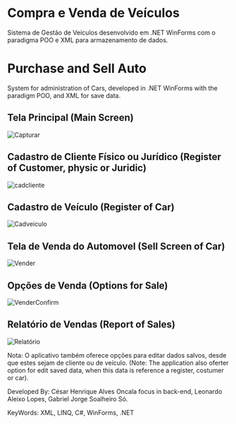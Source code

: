 # Compra e Venda de Veículos
 Sistema de Gestão de Veículos desenvolvido em .NET WinForms com o paradigma POO e XML para armazenamento de dados.

# Purchase and Sell Auto
 System for administration of Cars, developed in .NET WinForms with the paradigm POO, and XML for save data.


## Tela Principal (Main Screen)
![Capturar](https://user-images.githubusercontent.com/52250904/111879848-ef661600-8986-11eb-813b-ce81cdb4baad.PNG)


## Cadastro de Cliente Físico ou Jurídico (Register of Customer, physic or Juridic)
![cadcliente](https://user-images.githubusercontent.com/52250904/111879889-1fadb480-8987-11eb-9cb9-90fa5c312bfd.PNG)


## Cadastro de Veículo (Register of Car)
![Cadveiculo](https://user-images.githubusercontent.com/52250904/111879985-9b0f6600-8987-11eb-8f73-82fc667e249d.PNG)

## Tela de Venda do Automovel (Sell Screen of Car)
![Vender](https://user-images.githubusercontent.com/52250904/111880009-b7ab9e00-8987-11eb-8b94-1b47d2da57cb.PNG)

## Opções de Venda (Options for Sale)  
![VenderConfirm](https://user-images.githubusercontent.com/52250904/111880051-e590e280-8987-11eb-9cc7-47052d0d343c.PNG)

## Relatório de Vendas (Report of Sales)
![Relatório](https://user-images.githubusercontent.com/52250904/111880088-16711780-8988-11eb-9b1d-5fd3a8c49c0f.PNG)



Nota: O aplicativo também oferece opções para editar dados salvos, desde que estes sejam de cliente ou de veículo. (Note: The application also oferter option for edit saved data, when this data is reference a register, costumer or car).

Developed By: César Henrique Alves Oncala focus in back-end, Leonardo Aleixo Lopes, Gabriel Jorge Soalheiro Só.

KeyWords: XML, LINQ, C#, WinForms, .NET
